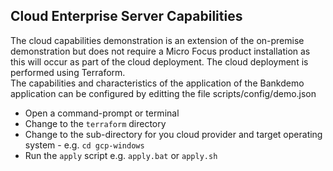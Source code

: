 ## Cloud Enterprise Server Capabilities

The cloud capabilities demonstration is an extension of the on-premise demonstration but does not require a Micro Focus product installation as 
this will occur as part of the cloud deployment. The cloud deployment is performed using Terraform.  
The capabilities and characteristics of the application of the Bankdemo application can be configured by editting the file scripts/config/demo.json 
- Open a command-prompt or terminal
- Change to the `terraform` directory
- Change to the sub-directory for you cloud provider and target operating system - e.g. `cd gcp-windows`
- Run the `apply` script e.g. `apply.bat` or `apply.sh`